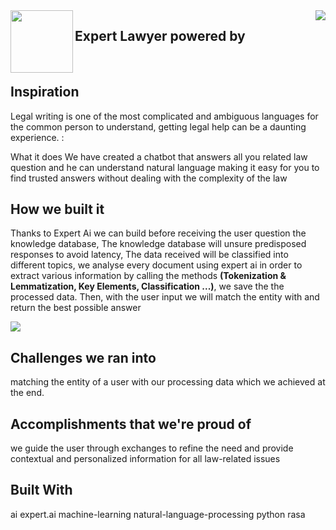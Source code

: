 <img src="https://i.postimg.cc/Hk7R2sK5/logo-chatbot-law.png" align="left" width="100" height="100" />
<a href="https://expert.ai"><img src="https://www.expert.ai/wp-content/uploads/2020/09/logo-new.png" align="right" /></a> 


## Expert Lawyer powered by



<br>

## Inspiration
Legal writing is one of the most complicated and ambiguous languages for the common person to understand, getting legal help can be a daunting experience. :

What it does
We have created a chatbot that answers all you related law question and he can understand natural language making it easy for you to find trusted answers without dealing with the complexity of the law

## How we built it
Thanks to Expert Ai we can build before receiving the user question the knowledge database, The knowledge database will unsure predisposed responses to avoid latency,
The data received will be classified into different topics, we analyse every document using expert ai in order to extract various information by calling the methods **(Tokenization & Lemmatization, Key Elements, Classification ...)**, we save the the processed data. Then, with the user input we will match the entity with and return the best possible answer

<img src="https://i.postimg.cc/7Z6Q6JQ8/back-end.png" align="center" />

## Challenges we ran into
matching the entity of a user with our processing data which we achieved at the end.

## Accomplishments that we're proud of
we guide the user through exchanges to refine the need and provide contextual and personalized information for all law-related issues

## Built With
ai
expert.ai
machine-learning
natural-language-processing
python
rasa
